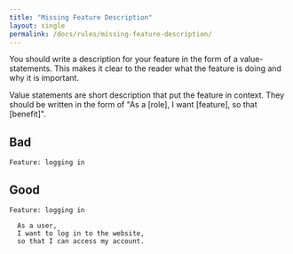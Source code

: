 ```yaml
---
title: "Missing Feature Description"
layout: single
permalink: /docs/rules/missing-feature-description/
---
```


You should write a description for your feature in the form of a value-statements. This makes it clear to the reader what the feature is doing and why it is important.

Value statements are short description that put the feature in context. They should be written in the form of "As a [role], I want [feature], so that [benefit]".

## Bad

```gherkin
Feature: logging in
```

## Good

```gherkin
Feature: logging in

  As a user,
  I want to log in to the website,
  so that I can access my account.
```
